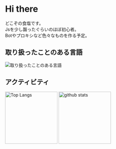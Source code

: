 # Hi there  

どこぞの食塩です。  
Jsを少し齧ったぐらいのほぼ初心者。  
Botやプロキシなど色々なものを作る予定。  

## 取り扱ったことのある言語  

<img alt="取り扱ったことのある言語" src="https://skillicons.dev/icons?theme=dark&perline=7&i=html,css,js,python" />
<br>

## アクティビティ  

<div align="left"> 
  <img alt="Top Langs" height="170px" src="https://github-readme-stats.vercel.app/api?username=OCxeRu-2951&theme=vue-dark&layout=compact" />
  <img alt="github stats" height="170px" src="https://github-readme-stats.vercel.app/api/top-langs/?username=OCxeRu-2951&theme=vue-dark&layout=compact" />
</div>